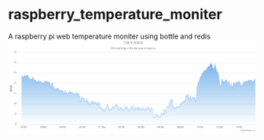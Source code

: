 # raspberry_temperature_moniter
A raspberry pi web temperature moniter using bottle and redis
![demo](demo.png)